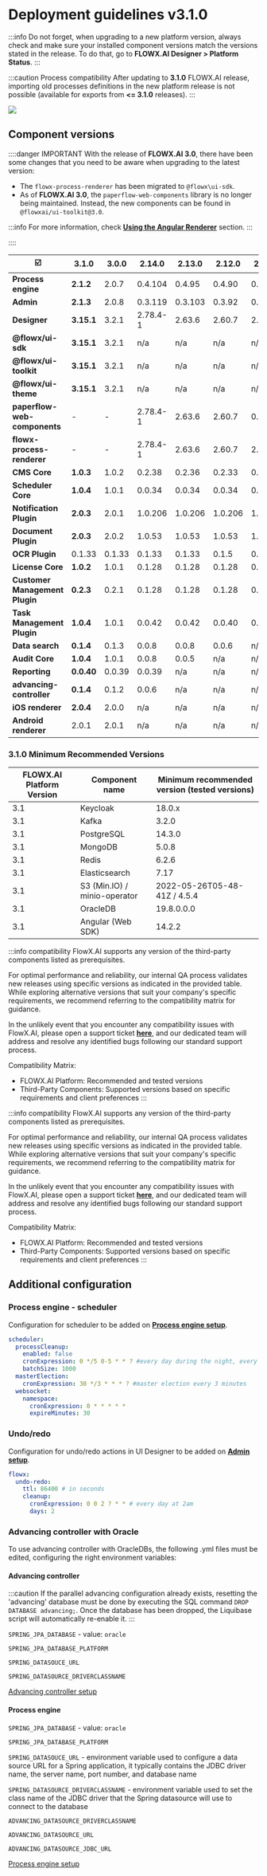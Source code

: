 # Deployment guidelines v3.1.0

:::info
Do not forget, when upgrading to a new platform version, always check and make sure your installed component versions match the versions stated in the release. To do that, go to **FLOWX.AI Designer > Platform Status**.
:::

:::caution Process compatibility
After updating to **3.1.0** FLOWX.AI release, importing old processes definitions in the new platform release is not possible (available for exports from **<= 3.1.0** releases).
:::

![](../img/release_platform_version_check.png)

## Component versions

::::danger IMPORTANT
With the release of **FLOWX.AI 3.0**, there have been some changes that you need to be aware when upgrading to the latest version:
* The `flowx-process-renderer` has been migrated to `@flowx\ui-sdk`.
* As of **FLOWX.AI 3.0**, the `paperflow-web-components` library is no longer being maintained. Instead, the new components can be found in `@flowxai/ui-toolkit@3.0`.

:::info
For more information, check [**Using the Angular Renderer**](../../docs/3.1.0/platform-deep-dive/core-components/renderer-sdks/angular-renderer) section.
:::

::::

| :ballot_box_with_check:        | 3.1.0      | 3.0.0  | 2.14.0   | 2.13.0  | 2.12.0  | 2.11.0  | 2.10.0  | 2.9.0   | 2.8.1   | 2.8.0   | 2.7.0   | 2.6.0   | 2.5.0   | 2.4.0   | 2.3.0   | 2.2.0   | 2.1.0     |
| ------------------------------ | ---------- | ------ | -------- | ------- | ------- | ------- | ------- | ------- | ------- | ------- | ------- | ------- | ------- | ------- | ------- | ------- | --------- |
| **Process engine**             | **2.1.2**  | 2.0.7  | 0.4.104  | 0.4.95  | 0.4.90  | 0.4.83  | 0.4.60  | 0.4.49  | 0.4.44  | 0.4.42  | 0.4.42  | 0.4.36  | 0.4.29  | 0.4.22  | 0.4.21  | 0.4.18  | 0.4.13    |
| **Admin**                      | **2.1.3**  | 2.0.8  | 0.3.119  | 0.3.103 | 0.3.92  | 0.3.81  | 0.3.60  | 0.3.55  | 0.3.47  | 0.3.43  | 0.3.40  | 0.3.36  | 0.3.34  | 0.3.29  | 0.3.23  | 0.3.21  | 0.3.13    |
| **Designer**                   | **3.15.1** | 3.2.1  | 2.78.4-1 | 2.63.6  | 2.60.7  | 2.48.9  | 2.39.2  | 2.33.0  | 2.28.1  | 2.24.2  | 2.23.0  | 2.19.2  | 2.18.2  | 2.17.4  | 2.15.2  | 2.14.4  | 2.11.2    |
| **@flowx/ui-sdk**              | **3.15.1** | 3.2.1  | n/a      | n/a     | n/a     | n/a     | n/a     | n/a     | n/a     | n/a     | 2.23.0  | n/a     | n/a     | n/a     | n/a     | n/a     | n/a       |
| **@flowx/ui-toolkit**          | **3.15.1** | 3.2.1  | n/a      | n/a     | n/a     | n/a     | n/a     | n/a     | n/a     | n/a     | n/a     | n/a     | n/a     | n/a     | n/a     | n/a     | n/a       |
| **@flowx/ui-theme**            | **3.15.1** | 3.2.1  | n/a      | n/a     | n/a     | n/a     | n/a     | n/a     | n/a     | n/a     | n/a     | n/a     | n/a     | n/a     | n/a     | n/a     | n/a       |
| **paperflow-web-components**   | -          | -      | 2.78.4-1 | 2.63.6  | 2.60.7  | 0.2.10  | 0.2.10  | 0.2.10  | 0.2.6   | 0.2.6   | 0.2.6   | 0.2.6   | 0.2.6   | 0.2.6   | 0.2.6   | 0.2.5   | 0.2.4     |
| **flowx-process-renderer**     | -          | -      | 2.78.4-1 | 2.63.6  | 2.60.7  | 2.48.9  | 2.39.2  | 2.33.0  | 2.28.1  | 2.24.2  | 2.23.0  | 2.19.2  | 2.18.2  | 2.17.4  | 2.15.2  | 2.14.4  | 2.11.2    |
| **CMS Core**                   | **1.0.3**  | 1.0.2  | 0.2.38   | 0.2.36  | 0.2.33  | 0.2.30  | 0.2.25  | 0.2.23  | 0.2.23  | 0.2.23  | 0.2.23  | 0.2.23  | 0.2.20  | 0.2.20  | 0.2.18  | 0.2.17  | 0.2.17    |
| **Scheduler Core**             | **1.0.4**  | 1.0.1  | 0.0.34   | 0.0.34  | 0.0.34  | 0.0.33  | 0.0.28  | 0.0.27  | 0.0.27  | 0.0.27  | 0.0.27  | 0.0.27  | 0.0.24  | 0.0.24  | 0.0.23  | 0.0.23  | 0.0.23    |
| **Notification Plugin**        | **2.0.3**  | 2.0.1  | 1.0.206  | 1.0.206 | 1.0.206 | 1.0.205 | 1.0.200 | 1.0.198 | 1.0.198 | 1.0.197 | 1.0.194 | 1.0.194 | 1.0.191 | 1.0.191 | 1.0.190 | 1.0.190 | 1.0.186-1 |
| **Document Plugin**            | **2.0.3**  | 2.0.2  | 1.0.53   | 1.0.53  | 1.0.53  | 1.0.52  | 1.0.47  | 1.0.42  | 1.0.41  | 1.0.38  | 1.0.37  | 1.0.37  | 1.0.35  | 1.0.35  | 1.0.31  | 1.0.31  | 1.0.30    |
| **OCR Plugin**                 | 0.1.33     | 0.1.33 | 0.1.33   | 0.1.33  | 0.1.5   | 0.1.5   | 0.1.5   | 0.1.5   | 0.1.5   | 0.1.5   | 0.1.5   | 0.1.5   | 0.1.5   | 0.1.5   | 0.0.109 | 0.0.109 | 0.0.109   |
| **License Core**               | **1.0.2**  | 1.0.1  | 0.1.28   | 0.1.28  | 0.1.28  | 0.1.27  | 0.1.23  | 0.1.19  | 0.1.18  | 0.1.18  | 0.1.18  | 0.1.18  | 0.1.15  | 0.1.15  | 0.1.13  | 0.1.13  | 0.1.12    |
| **Customer Management Plugin** | **0.2.3**  | 0.2.1  | 0.1.28   | 0.1.28  | 0.1.28  | 0.1.27  | 0.1.23  | 0.1.22  | 0.1.22  | 0.1.22  | 0.1.22  | 0.1.22  | 0.1.20  | 0.1.20  | 0.1.18  | 0.1.18  | 0.1.18    |
| **Task Management Plugin**     | **1.0.4**  | 1.0.1  | 0.0.42   | 0.0.42  | 0.0.40  | 0.0.37  | 0.0.29  | 0.0.28  | 0.0.28  | 0.0.27  | 0.0.27  | 0.0.27  | 0.0.22  | 0.0.22  | 0.0.21  | 0.0.21  | 0.0.16    |
| **Data search**                | **0.1.4**  | 0.1.3  | 0.0.8    | 0.0.8   | 0.0.6   | n/a     | n/a     | n/a     | n/a     | n/a     | n/a     | n/a     | n/a     | n/a     | n/a     | n/a     | n/a       |
| **Audit Core**                 | **1.0.4**  | 1.0.1  | 0.0.8    | 0.0.5   | n/a     | n/a     | n/a     | n/a     | n/a     | n/a     | n/a     | n/a     | n/a     | n/a     | n/a     | n/a     | n/a       |
| **Reporting**                  | **0.0.40** | 0.0.39 | 0.0.39   | n/a     | n/a     | n/a     | n/a     | n/a     | n/a     | n/a     | n/a     | n/a     | n/a     | n/a     | n/a     | n/a     | n/a       |
| **advancing-controller**       | **0.1.4**  | 0.1.2  | 0.0.6    | n/a     | n/a     | n/a     | n/a     | n/a     | n/a     | n/a     | n/a     | n/a     | n/a     | n/a     | n/a     | n/a     | n/a       |
| **iOS renderer**               | **2.0.4**  | 2.0.0  | n/a      | n/a     | n/a     | n/a     | n/a     | n/a     | n/a     | n/a     | n/a     | n/a     | n/a     | n/a     | n/a     | n/a     | n/a       |
| **Android renderer**           | 2.0.1      | 2.0.1  | n/a      | n/a     | n/a     | n/a     | n/a     | n/a     | n/a     | n/a     | n/a     | n/a     | n/a     | n/a     | n/a     | n/a     | n/a       |

### 3.1.0 Minimum Recommended Versions

| FLOWX.AI Platform Version | Component name               | Minimum recommended version (tested versions) |
| ------------------------- | ---------------------------- | --------------------------------------------- |
| 3.1                       | Keycloak                     | 18.0.x                                        |
| 3.1                       | Kafka                        | 3.2.0                                         |
| 3.1                       | PostgreSQL                   | 14.3.0                                        |
| 3.1                       | MongoDB                      | 5.0.8                                         |
| 3.1                       | Redis                        | 6.2.6                                         |
| 3.1                       | Elasticsearch                | 7.17                                          |
| 3.1                       | S3 (Min.IO) / minio-operator | 2022-05-26T05-48-41Z / 4.5.4                  |
| 3.1                       | OracleDB                     | 19.8.0.0.0                                    |
| 3.1                       | Angular (Web SDK)            | 14.2.2                                        |

:::info compatibility
FlowX.AI supports any version of the third-party components listed as prerequisites.

For optimal performance and reliability, our internal QA process validates new releases using specific versions as indicated in the provided table.
While exploring alternative versions that suit your company's specific requirements, we recommend referring to the compatibility matrix for guidance.

In the unlikely event that you encounter any compatibility issues with FlowX.AI, please open a support ticket [**here**](https://support.flowx.ai/), and our dedicated team will address and resolve any identified bugs following our standard support process.

Compatibility Matrix:

* FLOWX.AI Platform: Recommended and tested versions
* Third-Party Components: Supported versions based on specific requirements and client preferences
:::


:::info compatibility
FlowX.AI supports any version of the third-party components listed as prerequisites.

For optimal performance and reliability, our internal QA process validates new releases using specific versions as indicated in the provided table.
While exploring alternative versions that suit your company's specific requirements, we recommend referring to the compatibility matrix for guidance.

In the unlikely event that you encounter any compatibility issues with FlowX.AI, please open a support ticket [**here**](https://support.flowx.ai/), and our dedicated team will address and resolve any identified bugs following our standard support process.

Compatibility Matrix:

* FLOWX.AI Platform: Recommended and tested versions
* Third-Party Components: Supported versions based on specific requirements and client preferences
:::



## Additional configuration

### Process engine - scheduler

Configuration for scheduler to be added on [**Process engine setup**](../../docs/platform-setup-guides/flowx-engine-setup-guide).

```yaml
scheduler:
  processCleanup:
    enabled: false
    cronExpression: 0 */5 0-5 * * ? #every day during the night, every 5 minutes, at the start of the minute.
    batchSize: 1000
  masterElection:
    cronExpression: 30 */3 * * * ? #master election every 3 minutes
  websocket:
    namespace:
      cronExpression: 0 * * * * *
      expireMinutes: 30
```

### Undo/redo

Configuration for undo/redo actions in UI Designer to be added on [**Admin setup**](../../docs/flowx-designer/designer-setup-guide).

```yaml
flowx:
  undo-redo:
    ttl: 86400 # in seconds
    cleanup:
      cronExpression: 0 0 2 ? * * # every day at 2am
      days: 2
```

### Advancing controller with Oracle

To use advancing controller with OracleDBs, the following .yml files must be edited, configuring the right environment variables:

#### Advancing controller

:::caution
If the parallel advancing configuration already exists, resetting the 'advancing' database must be done by executing the SQL command `DROP DATABASE advancing;`. Once the database has been dropped, the Liquibase script will automatically re-enable it.
:::

`SPRING_JPA_DATABASE` - value: `oracle`

`SPRING_JPA_DATABASE_PLATFORM`

`SPRING_DATASOUCE_URL`

`SPRING_DATASOURCE_DRIVERCLASSNAME`

[Advancing controller setup](../../docs/platform-setup-guides/flowx-engine-setup-guide/advancing-controller-setup-guide)

#### Process engine 

`SPRING_JPA_DATABASE` - value: `oracle`

`SPRING_JPA_DATABASE_PLATFORM`

`SPRING_DATASOUCE_URL` - environment variable used to configure a data source URL for a Spring application, it typically contains the JDBC driver name, the server name, port number, and database name

`SPRING_DATASOURCE_DRIVERCLASSNAME` - environment variable used to set the class name of the JDBC driver that the Spring datasource will use to connect to the database

`ADVANCING_DATASOURCE_DRIVERCLASSNAME`

`ADVANCING_DATASOURCE_URL`

`ADVANCING_DATASOURCE_JDBC_URL`

[Process engine setup](../../docs/platform-setup-guides/flowx-engine-setup-guide)



